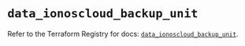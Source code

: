 # `data_ionoscloud_backup_unit`

Refer to the Terraform Registry for docs: [`data_ionoscloud_backup_unit`](https://registry.terraform.io/providers/ionos-cloud/ionoscloud/6.7.17/docs/data-sources/backup_unit).
